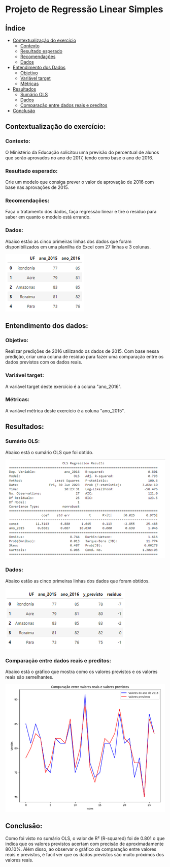 # Projeto de Regressão Linear Simples

## Índice
- [Contextualização do exercício](#contextualização-do-exercício)
    - [Contexto](#contexto)
    - [Resultado esperado](#resultado-esperado)
    - [Recomendações](#recomendações)
    - [Dados](#dados)
- [Entendimento dos Dados](#entendimento-dos-dados)
    - [Objetivo](#objetivo)
    - [Variável target](#variável-target)
    - [Métricas](#métricas)
- [Resultados](#resultados)
    - [Sumário OLS](#sumário-ols)
    - [Dados](#dados)
    - [Comparação entre dados reais e preditos](#comparação-entre-dados-reais-e-preditos)
- [Conclusão](#conclusão)

## Contextualização do exercício:
### Contexto:
O Ministério da Educação solicitou uma previsão do percentual de alunos que serão aprovados no ano de 2017, tendo como base o ano de 2016.
### Resultado esperado:
Crie um modelo que consiga prever o valor de aprovação de 2016 com base nas aprovações de 2015.
### Recomendações:
Faça o tratamento dos dados, faça regressão linear e tire o resíduo para saber em quanto o modelo está errando.  
### Dados:
Abaixo estão as cinco primeiras linhas dos dados que foram disponibilizados em uma planilha do Excel com 27 linhas e 3 colunas.

![5 primeiras linhas ds dados](./images/Dados_iniciais.png)


## Entendimento dos dados:
### Objetivo:
Realizar predições de 2016 utilizando os dados de 2015. Com base nessa predição, criar uma coluna de resíduo para fazer uma comparação entre os dados previstos com os dados reais.
### Variável target:
A variável target deste exercício é a coluna "ano_2016".
### Métricas:
A variável métrica deste exercício é a coluna "ano_2015".

## Resultados:
### Sumário OLS:
Abaixo está o sumário OLS que foi obtido.

![5 primeiras linhas ds dados](./images/Sumario_ols.png)


### Dados:
Abaixo estão as cinco primeiras linhas dos dados que foram obtidos.

![5 primeiras linhas ds dados](./images/Dados_finais.png)

### Comparação entre dados reais e preditos:
Abaixo está o gráfico que mostra como os valores previstos e os valores reais são semelhantes.

![5 primeiras linhas ds dados](./images/Comparacao.png)


## Conclusão:

Como foi visto no sumário OLS, o valor de R² (R-squared) foi de 0.801 o que indica que os valores previstos acertam com precisão de aproximadamente 80.10%. Além disso, ao observar o gráfico da comparação entre valores reais e previstos, é facil ver que os dados previstos são muito próximos dos valores reais.
